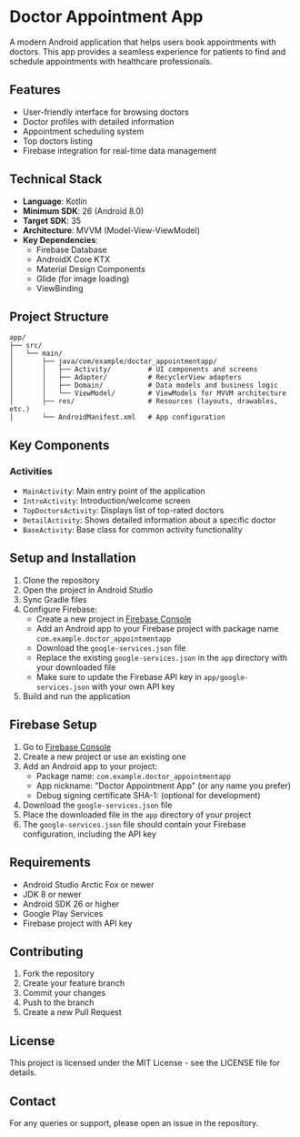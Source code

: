 # Doctor Appointment App

A modern Android application that helps users book appointments with doctors. This app provides a seamless experience for patients to find and schedule appointments with healthcare professionals.

## Features

- User-friendly interface for browsing doctors
- Doctor profiles with detailed information
- Appointment scheduling system
- Top doctors listing
- Firebase integration for real-time data management

## Technical Stack

- **Language**: Kotlin
- **Minimum SDK**: 26 (Android 8.0)
- **Target SDK**: 35
- **Architecture**: MVVM (Model-View-ViewModel)
- **Key Dependencies**:
  - Firebase Database
  - AndroidX Core KTX
  - Material Design Components
  - Glide (for image loading)
  - ViewBinding

## Project Structure

```
app/
├── src/
│   └── main/
│       ├── java/com/example/doctor_appointmentapp/
│       │   ├── Activity/         # UI components and screens
│       │   ├── Adapter/          # RecyclerView adapters
│       │   ├── Domain/           # Data models and business logic
│       │   └── ViewModel/        # ViewModels for MVVM architecture
│       ├── res/                  # Resources (layouts, drawables, etc.)
│       └── AndroidManifest.xml   # App configuration
```

## Key Components

### Activities
- `MainActivity`: Main entry point of the application
- `IntroActivity`: Introduction/welcome screen
- `TopDoctorsActivity`: Displays list of top-rated doctors
- `DetailActivity`: Shows detailed information about a specific doctor
- `BaseActivity`: Base class for common activity functionality

## Setup and Installation

1. Clone the repository
2. Open the project in Android Studio
3. Sync Gradle files
4. Configure Firebase:
   - Create a new project in [Firebase Console](https://console.firebase.google.com/)
   - Add an Android app to your Firebase project with package name `com.example.doctor_appointmentapp`
   - Download the `google-services.json` file
   - Replace the existing `google-services.json` in the `app` directory with your downloaded file
   - Make sure to update the Firebase API key in `app/google-services.json` with your own API key
5. Build and run the application

## Firebase Setup

1. Go to [Firebase Console](https://console.firebase.google.com/)
2. Create a new project or use an existing one
3. Add an Android app to your project:
   - Package name: `com.example.doctor_appointmentapp`
   - App nickname: "Doctor Appointment App" (or any name you prefer)
   - Debug signing certificate SHA-1: (optional for development)
4. Download the `google-services.json` file
5. Place the downloaded file in the `app` directory of your project
6. The `google-services.json` file should contain your Firebase configuration, including the API key

## Requirements

- Android Studio Arctic Fox or newer
- JDK 8 or newer
- Android SDK 26 or higher
- Google Play Services
- Firebase project with API key

## Contributing

1. Fork the repository
2. Create your feature branch
3. Commit your changes
4. Push to the branch
5. Create a new Pull Request

## License

This project is licensed under the MIT License - see the LICENSE file for details.

## Contact

For any queries or support, please open an issue in the repository. 